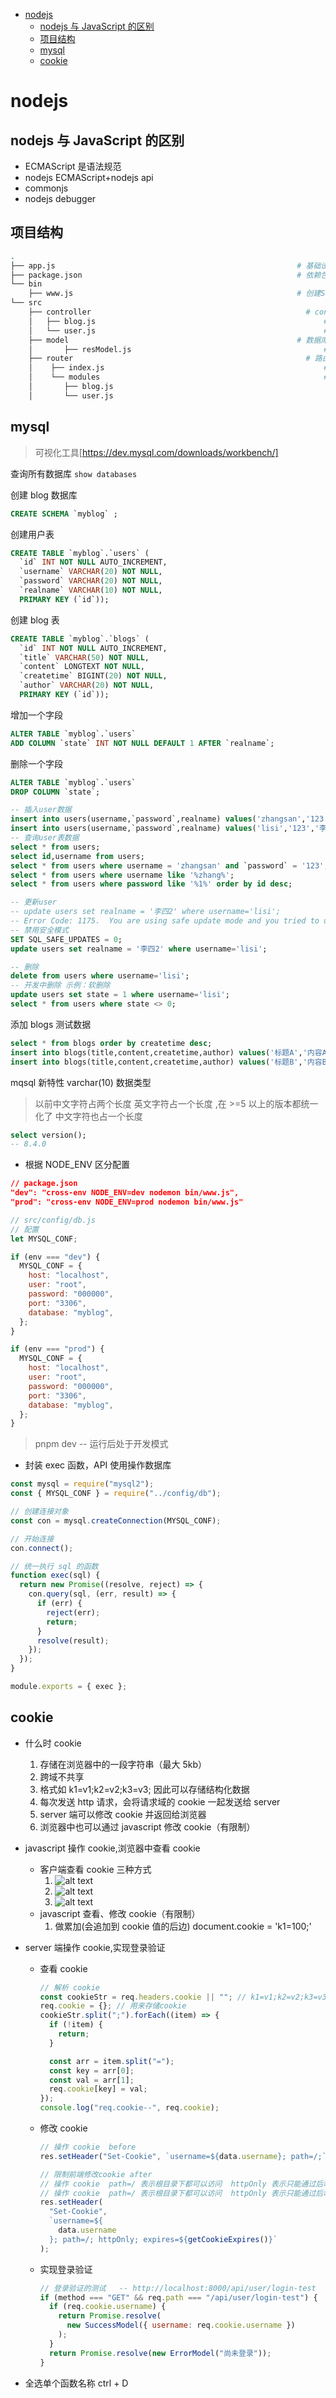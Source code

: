 - [nodejs](#nodejs)
  - [nodejs 与 JavaScript 的区别](#nodejs-与-javascript-的区别)
  - [项目结构](#项目结构)
  - [mysql](#mysql)
  - [cookie](#cookie)

# nodejs

## nodejs 与 JavaScript 的区别

- ECMAScript
  是语法规范
- nodejs
  ECMAScript+nodejs api
- commonjs
- nodejs debugger

## 项目结构

```bash
.
├── app.js                                                      # 基础设置相关逻辑
├── package.json                                                # 依赖包
└── bin
    ├── www.js                                                  # 创建Server相关逻辑
└── src
    ├── controller                                                # controller
    │   ├── blog.js                                                   # 博客
    │   └── user.js                                                   # 用户
    ├── model                                                   # 数据库model目录
    │       ├── resModel.js                                           # 定义返回数据的模型
    ├── router                                                    # 路由
    │    ├── index.js                                                 # 路由模块集合
    │    └── modules                                                  # 路由模块
    │       ├── blog.js                                                  # blog 的路由
    │       └── user.js                                                  # user 的路由

```

## mysql

> 可视化工具[https://dev.mysql.com/downloads/workbench/]

查询所有数据库
`show databases`

创建 blog 数据库

```sql
CREATE SCHEMA `myblog` ;
```

创建用户表

```sql
CREATE TABLE `myblog`.`users` (
  `id` INT NOT NULL AUTO_INCREMENT,
  `username` VARCHAR(20) NOT NULL,
  `password` VARCHAR(20) NOT NULL,
  `realname` VARCHAR(10) NOT NULL,
  PRIMARY KEY (`id`));

```

创建 blog 表

```sql
CREATE TABLE `myblog`.`blogs` (
  `id` INT NOT NULL AUTO_INCREMENT,
  `title` VARCHAR(50) NOT NULL,
  `content` LONGTEXT NOT NULL,
  `createtime` BIGINT(20) NOT NULL,
  `author` VARCHAR(20) NOT NULL,
  PRIMARY KEY (`id`));

```

增加一个字段

```sql
ALTER TABLE `myblog`.`users`
ADD COLUMN `state` INT NOT NULL DEFAULT 1 AFTER `realname`;
```

删除一个字段

```sql
ALTER TABLE `myblog`.`users`
DROP COLUMN `state`;

```

```sql
-- 插入user数据
insert into users(username,`password`,realname) values('zhangsan','123','张三');
insert into users(username,`password`,realname) values('lisi','123','李四');
-- 查询user表数据
select * from users;
select id,username from users;
select * from users where username = 'zhangsan' and `password` = '123';
select * from users where username like '%zhang%';
select * from users where password like '%1%' order by id desc;

-- 更新user
-- update users set realname = '李四2' where username='lisi';
-- Error Code: 1175.  You are using safe update mode and you tried to update a table without a WHERE that uses a KEY column.   To disable safe mode, toggle the option in Preferences -> SQL Editor and reconnect.
-- 禁用安全模式
SET SQL_SAFE_UPDATES = 0;
update users set realname = '李四2' where username='lisi';

-- 删除
delete from users where username='lisi';
-- 开发中删除 示例：软删除
update users set state = 1 where username='lisi';
select * from users where state <> 0;
```

添加 blogs 测试数据

```sql
select * from blogs order by createtime desc;
insert into blogs(title,content,createtime,author) values('标题A','内容A',1733909793093,'zhangsan');
insert into blogs(title,content,createtime,author) values('标题B','内容B',1733909871598,'lisi');
```

mqsql 新特性 varchar(10) 数据类型

> 以前中文字符占两个长度 英文字符占一个长度 ,在 >=5 以上的版本都统一化了 中文字符也占一个长度

```sql
select version();
-- 8.4.0
```

- 根据 NODE_ENV 区分配置

```json
// package.json
"dev": "cross-env NODE_ENV=dev nodemon bin/www.js",
"prod": "cross-env NODE_ENV=prod nodemon bin/www.js"
```

```js
// src/config/db.js
// 配置
let MYSQL_CONF;

if (env === "dev") {
  MYSQL_CONF = {
    host: "localhost",
    user: "root",
    password: "000000",
    port: "3306",
    database: "myblog",
  };
}

if (env === "prod") {
  MYSQL_CONF = {
    host: "localhost",
    user: "root",
    password: "000000",
    port: "3306",
    database: "myblog",
  };
}
```

> pnpm dev -- 运行后处于开发模式

- 封装 exec 函数，API 使用操作数据库

```js
const mysql = require("mysql2");
const { MYSQL_CONF } = require("../config/db");

// 创建连接对象
const con = mysql.createConnection(MYSQL_CONF);

// 开始连接
con.connect();

// 统一执行 sql 的函数
function exec(sql) {
  return new Promise((resolve, reject) => {
    con.query(sql, (err, result) => {
      if (err) {
        reject(err);
        return;
      }
      resolve(result);
    });
  });
}

module.exports = { exec };
```

## cookie

- 什么时 cookie
  1. 存储在浏览器中的一段字符串（最大 5kb）
  2. 跨域不共享
  3. 格式如 k1=v1;k2=v2;k3=v3; 因此可以存储结构化数据
  4. 每次发送 http 请求，会将请求域的 cookie 一起发送给 server
  5. server 端可以修改 cookie 并返回给浏览器
  6. 浏览器中也可以通过 javascript 修改 cookie（有限制）
- javascript 操作 cookie,浏览器中查看 cookie
  - 客户端查看 cookie 三种方式
    1. ![alt text](image.png)
    2. ![alt text](image-1.png)
    3. ![alt text](image-2.png)
  - javascript 查看、修改 cookie（有限制）
    1. 做累加(会追加到 cookie 值的后边)
       document.cookie = 'k1=100;'
- server 端操作 cookie,实现登录验证

  - 查看 cookie

    ```js
    // 解析 cookie
    const cookieStr = req.headers.cookie || ""; // k1=v1;k2=v2;k3=v3
    req.cookie = {}; // 用来存储cookie
    cookieStr.split(";").forEach((item) => {
      if (!item) {
        return;
      }

      const arr = item.split("=");
      const key = arr[0];
      const val = arr[1];
      req.cookie[key] = val;
    });
    console.log("req.cookie--", req.cookie);
    ```

  - 修改 cookie

    ```js
    // 操作 cookie  before
    res.setHeader("Set-Cookie", `username=${data.username}; path=/;`);

    // 限制前端修改cookie after
    // 操作 cookie  path=/ 表示根目录下都可以访问  httpOnly 表示只能通过后端修改
    // 操作 cookie  path=/ 表示根目录下都可以访问  httpOnly 表示只能通过后端修改 expires 表示过期时间
    res.setHeader(
      "Set-Cookie",
      `username=${
        data.username
      }; path=/; httpOnly; expires=${getCookieExpires()}`
    );
    ```

  - 实现登录验证

    ```js
    // 登录验证的测试   -- http://localhost:8000/api/user/login-test
    if (method === "GET" && req.path === "/api/user/login-test") {
      if (req.cookie.username) {
        return Promise.resolve(
          new SuccessModel({ username: req.cookie.username })
        );
      }
      return Promise.resolve(new ErrorModel("尚未登录"));
    }
    ```

- 全选单个函数名称 ctrl + D
